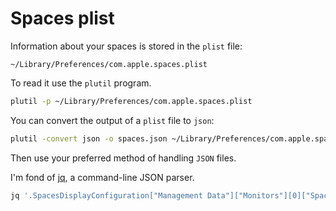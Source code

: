 Spaces plist
============

Information about your spaces is stored in the `plist` file:

`~/Library/Preferences/com.apple.spaces.plist`

To read it use the `plutil` program.

```bash
plutil -p ~/Library/Preferences/com.apple.spaces.plist
```

You can convert the output of a `plist` file to `json`:

```bash
plutil -convert json -o spaces.json ~/Library/Preferences/com.apple.spaces.plist
```

Then use your preferred method of handling `JSON` files.

I'm fond of [jq](https://github.com/jqlang/jq), a command-line JSON parser.

```bash
jq '.SpacesDisplayConfiguration["Management Data"]["Monitors"][0]["Spaces"]' spaces.json
```
